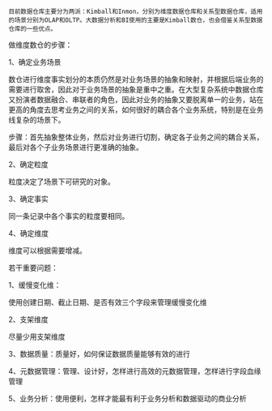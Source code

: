     
    目前数据仓库主要分为两派：Kimball和Inmon，分别为维度数据仓库和关系型数据仓库，适用的场景分别为OLAP和OLTP。大数据分析和BI使用的主要是Kimball数仓，也会借鉴关系型数据仓库的一些优点。

做维度数仓的步骤：

1、确定业务场景

数仓进行维度事实划分的本质仍然是对业务场景的抽象和映射，并根据后端业务的需要进行取舍，因此对于业务场景的抽象是重中之重。在大型复杂系统中数据仓库又扮演者数据融合、串联者的角色，因此对业务的抽象又要脱离单一的业务，站在更高的角度去思考业务之间的关系，如何很好的耦合各个业务系统，特别是在业务线复杂的场景下。

步骤：首先抽象整体业务，然后对业务进行切割，确定各子业务之间的耦合关系，最后对各个子业务场景进行更准确的抽象。

2、确定粒度

粒度决定了场景下可研究的对象。

3、确定事实

同一条记录中各个事实的粒度要相同。

4、确定维度

维度可以根据需要增减。

 

若干重要问题：

1、缓慢变化维：

使用创建日期、截止日期、是否有效三个字段来管理缓慢变化维

2、支架维度

尽量少用支架维度

3、数据质量：质量好，如何保证数据质量能够有效的进行

4、元数据管理：管理、设计好，怎样进行高效的元数据管理，怎样进行字段血缘管理

5、业务分析：使用便利，怎样才能最有利于业务分析和数据驱动的商业分析
